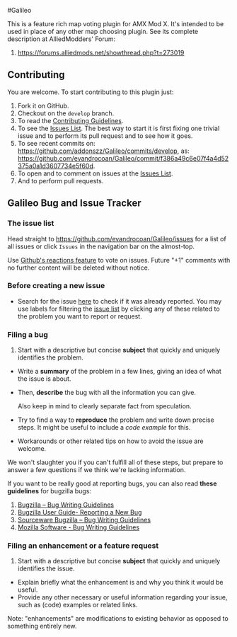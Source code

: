 #Galileo

This is a feature rich map voting plugin for AMX Mod X. It's intended to be used in place of
any other map choosing plugin. See its complete description at AlliedModders' Forum: 

1. https://forums.alliedmods.net/showthread.php?t=273019




## Contributing

You are welcome. To start contributing to this plugin just:

1. Fork it on GitHub.
1. Checkout on the `develop` branch.
1. To read the [Contributing Guidelines](https://github.com/evandrocoan/Galileo/blob/develop/.github/CONTRIBUTING.md).
1. To see the [Issues List](https://github.com/addonszz/Galileo/issues). The best way to start it is first fixing one trivial issue and to perform its pull request and to see how it goes.
1. To see recent commits on: https://github.com/addonszz/Galileo/commits/develop, as: https://github.com/evandrocoan/Galileo/commit/f386a49c6e07f4a4d52375a0a1d3607734e5f60d.
1. To open and to comment on issues at the [Issues List](https://github.com/addonszz/Galileo/issues).
1. And to perform pull requests.




## Galileo Bug and Issue Tracker

### The issue list

Head straight to https://github.com/evandrocoan/Galileo/issues for a list of all issues or click
`Issues` in the navigation bar on the almost-top.

Use [Github's reactions feature](https://github.com/blog/2119-add-reactions-to-pull-requests-issues-and-comments)
to vote on issues. Future "+1" comments with no further content will be deleted without notice.




### Before creating a new issue

* Search for the issue [here](https://github.com/evandrocoan/Galileo/search?q=&type=Issues) to 
check if it was already reported. You may use labels for filtering the
[issue list](https://github.com/evandrocoan/Galileo/issues) by clicking any of these related
to the problem you want to report or request.




### Filing a bug

1.  Start with a descriptive but concise **subject** that quickly and uniquely identifies the problem.
*   Write a **summary** of the problem in a few lines, giving an idea of what the issue is about.
*   Then, **describe** the bug with all the information you can give.

    Also keep in mind to clearly separate fact from speculation.
*   Try to find a way to **reproduce** the problem and write down precise steps. It might be useful to include a *code example* for this.
*   Workarounds or other related tips on how to avoid the issue are welcome.

We won't slaughter you if you can't fulfill all of these steps, but prepare to answer a few questions if we think we're lacking information.

If you want to be really good at reporting bugs, you can also read **these guidelines** for bugzilla bugs:

1. [Bugzilla – Bug Writing Guidelines](https://landfill.bugzilla.org/bugzilla-5.0-branch/page.cgi?id=bug-writing.html)
1. [Bugzilla User Guide- Reporting a New Bug](http://bugzilla.readthedocs.io/en/latest/using/filing.html)
1. [Sourceware Bugzilla – Bug Writing Guidelines](https://sourceware.org/bugzilla/page.cgi?id=bug-writing.html)
1. [Mozilla Software - Bug Writing Guidelines](https://developer.mozilla.org/en-US/docs/Mozilla/QA/Bug_writing_guidelines)




### Filing an enhancement or a feature request

1.  Start with a descriptive but concise **subject** that quickly and uniquely identifies the issue.
*   Explain briefly what the enhancement is and why you think it would be useful.
*   Provide any other necessary or useful information regarding your issue, such as (code) examples or related links.

Note: "enhancements" are modifications to existing behavior as opposed to something entirely new.




